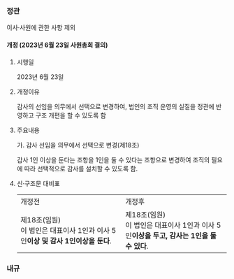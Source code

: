### 정관

이사·사원에 관한 사항 제외

#### 개정 (2023년 6월 23일 사원총회 결의)

1. 시행일

    2023년 6월 23일

2. 개정이유

    감사의 선임을 의무에서 선택으로 변경하여, 법인의 조직 운영의 실질을 정관에 반영하고 구조 개편을 할 수 있도록 함

3. 주요내용

    가. 감사 선임을 의무에서 선택으로 변경(제18조)

    감사 1인 이상을 둔다는 조항을 1인을 둘 수 있다는 조항으로 변경하여 조직의 필요에 따라 선택적으로 감사를 설치할 수 있도록 함.

4. 신·구조문 대비표

    <table style="table-layout: fixed; width: 100%; display: table">
    <tr>
        <td>개정전</td>
        <td>개정후</td>
    </tr>
    <tr>
        <td>제18조(임원)<br>이 법인은 대표이사 1인과 이사 5인<b>이상 및 감사 1인이상을 둔다</b>.</td>
        <td>제18조(임원)<br>이 법인은 대표이사 1인과 이사 5인<b>이상을 두고, 감사는 1인을 둘 수 있다</b>.</td>
    </tr>
    </table>

### 내규